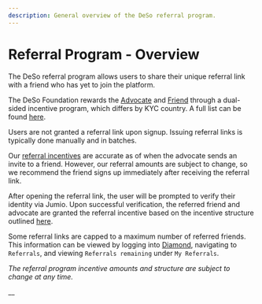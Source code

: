 ```yaml
---
description: General overview of the DeSo referral program.
---
```


# Referral Program - Overview

The DeSo referral program allows users to share their unique referral link with a friend who has yet to join the platform.&#x20;

The DeSo Foundation rewards the [Advocate](referral-program-glossary.md) and [Friend](referral-program-glossary.md) through a dual-sided incentive program, which differs by KYC country. A full list can be found [here](referral-program-incentive-structure.md).

Users are not granted a referral link upon signup. Issuing referral links is typically done manually and in batches.

Our [referral incentives](referral-program-glossary.md) are accurate as of when the advocate sends an invite to a friend. However, our referral amounts are subject to change, so we recommend the friend signs up immediately after receiving the referral link.

After opening the referral link, the user will be prompted to verify their identity via Jumio. Upon successful verification, the referred friend and advocate are granted the referral incentive based on the incentive structure outlined [here](referral-program-incentive-structure.md).&#x20;

Some referral links are capped to a maximum number of referred friends. This information can be viewed by logging into [Diamond](https://diamondapp.com), navigating to `Referrals`, and viewing `Referrals remaining` under `My Referrals`.

_The referral program incentive amounts and structure are subject to change at any time._

__
